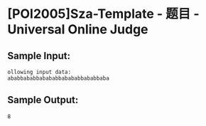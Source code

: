 # [POI2005]Sza-Template - 题目 - Universal Online Judge


## Sample Input: 
```
ollowing input data:
ababbababbabababbabababbababbaba

```

## Sample Output: 
```
8

```
